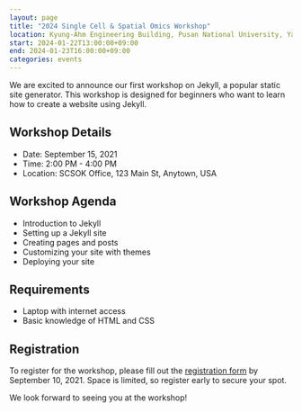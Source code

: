 ```yaml
---
layout: page
title: "2024 Single Cell & Spatial Omics Workshop"
location: Kyung-Ahm Engineering Building, Pusan National University, Yangsan
start: 2024-01-22T13:00:00+09:00
end: 2024-01-23T16:00:00+09:00
categories: events
---
```


We are excited to announce our first workshop on Jekyll, a popular static site generator. This workshop is designed for beginners who want to learn how to create a website using Jekyll.

## Workshop Details

- Date: September 15, 2021
- Time: 2:00 PM - 4:00 PM
- Location: SCSOK Office, 123 Main St, Anytown, USA

## Workshop Agenda

- Introduction to Jekyll
- Setting up a Jekyll site
- Creating pages and posts
- Customizing your site with themes
- Deploying your site

## Requirements

- Laptop with internet access
- Basic knowledge of HTML and CSS

## Registration

To register for the workshop, please fill out the [registration form](https://example.com/registration-form) by September 10, 2021. Space is limited, so register early to secure your spot.

We look forward to seeing you at the workshop!

